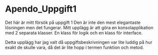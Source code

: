 # Apendo_Uppgift1 

Det här är mitt försök på uppgift 1 
Den är inte den mest elegantaste lösningen men det fungerar.
Mitt upplägg är att göra en konsolapplikation med 2 separata klasser.
En klass för logik och en klass för interface.

Detta upplägg har jag valt då uppgiftsbeskrivningen var lite luddig på hur exakt de skulle vara, då det är lite hopp i termen funktion och metod.
